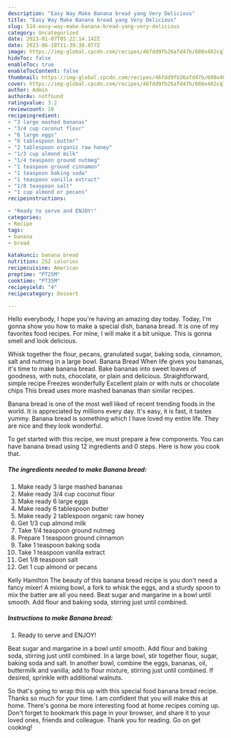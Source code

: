 ```yaml
---
description: "Easy Way Make Banana bread yang Very Delicious"
title: "Easy Way Make Banana bread yang Very Delicious"
slug: 514-easy-way-make-banana-bread-yang-very-delicious
category: Uncategorized
date: 2023-01-07T05:22:14.142Z
date: 2023-06-18T11:39:38.077Z
image: https://img-global.cpcdn.com/recipes/46fdd9fb26afd47b/680x482cq70/banana-bread-recipe-main-photo.jpg
hideToc: false
enableToc: true
enableTocContent: false
thumbnail: https://img-global.cpcdn.com/recipes/46fdd9fb26afd47b/680x482cq70/banana-bread-recipe-main-photo.jpg
cover: https://img-global.cpcdn.com/recipes/46fdd9fb26afd47b/680x482cq70/banana-bread-recipe-main-photo.jpg
author: Admin
authorAv: notfound
ratingvalue: 3.2
reviewcount: 18
recipeingredient:
- "3 large mashed bananas"
- "3/4 cup coconut flour"
- "6 large eggs"
- "6 tablespoon butter"
- "2 tablespoon organic raw honey"
- "1/3 cup almond milk"
- "1/4 teaspoon ground nutmeg"
- "1 teaspoon ground cinnamon"
- "1 teaspoon baking soda"
- "1 teaspoon vanilla extract"
- "1/8 teaspoon salt"
- "1 cup almond or pecans"
recipeinstructions:

- "Ready to serve and ENJOY!"
categories:
- Recipe
tags:
- banana
- bread

katakunci: banana bread 
nutrition: 252 calories
recipecuisine: American
preptime: "PT25M"
cooktime: "PT35M"
recipeyield: "4"
recipecategory: Dessert

---
```



Hello everybody, I hope you're having an amazing day today. Today, I'm gonna show you how to make a special dish, banana bread. It is one of my favorites food recipes. For mine, I will make it a bit unique. This is gonna smell and look delicious.

Whisk together the flour, pecans, granulated sugar, baking soda, cinnamon, salt and nutmeg in a large bowl. Banana Bread When life gives you bananas, it&#39;s time to make banana bread. Bake bananas into sweet loaves of goodness, with nuts, chocolate, or plain and delicious. Straightforward, simple recipe Freezes wonderfully Excellent plain or with nuts or chocolate chips This bread uses more mashed bananas than similar recipes.

Banana bread is one of the most well liked of recent trending foods in the world. It is appreciated by millions every day. It's easy, it is fast, it tastes yummy. Banana bread is something which I have loved my entire life. They are nice and they look wonderful.


To get started with this recipe, we must prepare a few components. You can have banana bread using 12 ingredients and 0 steps. Here is how you cook that.

<!--inarticleads1-->

##### The ingredients needed to make Banana bread:

1. Make ready 3 large mashed bananas
1. Make ready 3/4 cup coconut flour
1. Make ready 6 large eggs
1. Make ready 6 tablespoon butter
1. Make ready 2 tablespoon organic raw honey
1. Get 1/3 cup almond milk
1. Take 1/4 teaspoon ground nutmeg
1. Prepare 1 teaspoon ground cinnamon
1. Take 1 teaspoon baking soda
1. Take 1 teaspoon vanilla extract
1. Get 1/8 teaspoon salt
1. Get 1 cup almond or pecans


Kelly Hamilton The beauty of this banana bread recipe is you don&#39;t need a fancy mixer! A mixing bowl, a fork to whisk the eggs, and a sturdy spoon to mix the batter are all you need. Beat sugar and margarine in a bowl until smooth. Add flour and baking soda, stirring just until combined. 

<!--inarticleads2-->

##### Instructions to make Banana bread:


1. Ready to serve and ENJOY!

Beat sugar and margarine in a bowl until smooth. Add flour and baking soda, stirring just until combined. In a large bowl, stir together flour, sugar, baking soda and salt. In another bowl, combine the eggs, bananas, oil, buttermilk and vanilla; add to flour mixture, stirring just until combined. If desired, sprinkle with additional walnuts. 

So that's going to wrap this up with this special food banana bread recipe. Thanks so much for your time. I am confident that you will make this at home. There's gonna be more interesting food at home recipes coming up. Don't forget to bookmark this page in your browser, and share it to your loved ones, friends and colleague. Thank you for reading. Go on get cooking!
